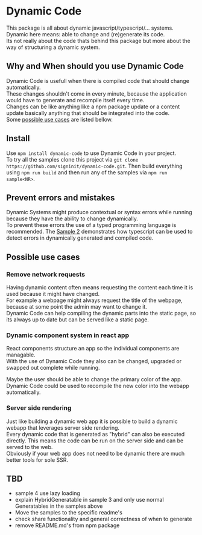 # Dynamic Code

This package is all about dynamic javascript/typescript/... systems. Dynamic here means: able to change and (re)generate its code.  
Its not really about the code thats behind this package but more about the way of structuring a dynamic system.

## Why and When should you use Dynamic Code

Dynamic Code is usefull when there is compiled code that should change automatically.  
These changes shouldn't come in every minute, because the application would have to generate and recompile itself every time.  
Changes can be like anything like a npm package update or a content update basically anything that should be integrated into the code.  
Some [possible use cases](#possible-use-cases) are listed bellow. 

## Install

Use `npm install dynamic-code` to use Dynamic Code in your project.  
To try all the samples clone this project via `git clone https://github.com/signinit/dynamic-code.git`. Then build everything using `npm run build` and then run any of the samples via `npm run sample<NR>`.

## Prevent errors and mistakes

Dynamic Systems might produce contextual or syntax errors while running because they have the ability to change dynamically.  
To prevent these errors the use of a typed programming language is recommended.
The [Sample 2](#sample-2) demonstrates how typescript can be used to detect errors in dynamically generated and compiled code.

## Possible use cases

### Remove network requests

Having dynamic content often means requesting the content each time it is used because it might have changed.  
For example a webpage might always request the title of the webpage, because at some point the admin may want to change it.  
Dynamic Code can help compiling the dynamic parts into the static page, so its always up to date but can be served like a static page.

### Dynamic component system in react app

React components structure an app so the individual components are managable.  
With the use of Dynamic Code they also can be changed, upgraded or swapped out complete while running.  

Maybe the user should be able to change the primary color of the app.  
Dynamic Code could be used to recompile the new color into the webapp automatically.

### Server side rendering

Just like building a dynamic web app it is possible to build a dynamic webapp that leverages server side rendering.  
Every dynamic code that is generated as "hybrid" can also be executed directly. This means the code can be run on the server side and can be served to the web.  
Obviously if your web app does not need to be dynamic there are much better tools for sole SSR.

## TBD

* sample 4 use lazy loading
* explain HybridGeneratable in sample 3 and only use normal Generatables in the samples above
* Move the samples to the specific readme's
* check share functionality and general correctness of when to generate
* remove README.md's from npm package